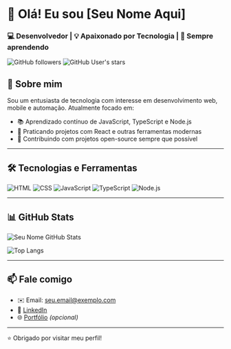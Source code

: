 # 👋 Olá! Eu sou [Seu Nome Aqui] 

### 💻 Desenvolvedor | 💡 Apaixonado por Tecnologia | 🚀 Sempre aprendendo

![GitHub followers](https://img.shields.io/github/followers/seu-usuario?style=social)
![GitHub User's stars](https://img.shields.io/github/stars/seu-usuario?style=social)

## 🚀 Sobre mim

Sou um entusiasta de tecnologia com interesse em desenvolvimento web, mobile e automação. Atualmente focado em:

- 📚 Aprendizado contínuo de JavaScript, TypeScript e Node.js
- 🧠 Praticando projetos com React e outras ferramentas modernas
- 🔧 Contribuindo com projetos open-source sempre que possível

---

## 🛠️ Tecnologias e Ferramentas

![HTML](https://img.shields.io/badge/-HTML5-E34F26?style=flat&logo=html5&logoColor=white)
![CSS](https://img.shields.io/badge/-CSS3-1572B6?style=flat&logo=css3)
![JavaScript](https://img.shields.io/badge/-JavaScript-F7DF1E?style=flat&logo=javascript&logoColor=black)
![TypeScript](https://img.shields.io/badge/-TypeScript-007ACC?style=flat&logo=typescript&logoColor=white)
![Node.js](https://img.shields.io/badge/-Node.js-339933?style=flat&logo=node.js&logoColor=white)


---

## 📊 GitHub Stats

![Seu Nome GitHub Stats](https://github-readme-stats.vercel.app/api?username=seu-usuario&show_icons=true&theme=radical)

![Top Langs](https://github-readme-stats.vercel.app/api/top-langs/?username=seu-usuario&layout=compact&theme=radical)

---

## 📫 Fale comigo

- ✉️ Email: seu.email@exemplo.com  
- 💼 [LinkedIn](https://www.linkedin.com/in/seu-usuario)  
- 🌐 [Portfólio](https://seuportfolio.com) _(opcional)_

---

⭐ Obrigado por visitar meu perfil!

